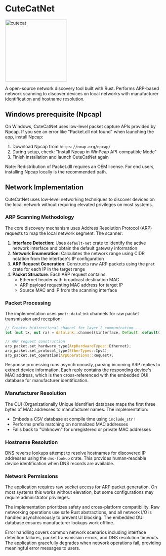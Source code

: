 # CuteCatNet
<img width="200" height="200" alt="cutecat" src="https://github.com/user-attachments/assets/a22c6fdc-ad03-4d22-89d7-9d986ed61bdf" />

A open-source network discovery tool built with Rust. Performs ARP-based network scanning to discover devices on local networks with manufacturer identification and hostname resolution.

## Windows prerequisite (Npcap)

On Windows, CuteCatNet uses low-level packet capture APIs provided by Npcap. If you see an error like "Packet.dll not found" when launching the app, install Npcap:

1. Download Npcap from `https://nmap.org/npcap/`
2. During setup, check: "Install Npcap in WinPcap API-compatible Mode"
3. Finish installation and launch CuteCatNet again

Note: Redistribution of Packet.dll requires an OEM license. For end users, installing Npcap locally is the recommended path.

## Network Implementation

CuteCatNet uses low-level networking techniques to discover devices on the local network without requiring elevated privileges on most systems.

### ARP Scanning Methodology

The core discovery mechanism uses Address Resolution Protocol (ARP) requests to map the local network segment. The scanner:

1. **Interface Detection**: Uses `default-net` crate to identify the active network interface and obtain the default gateway information
2. **Network Enumeration**: Calculates the network range using CIDR notation from the interface's IP configuration
3. **ARP Request Generation**: Constructs raw ARP packets using the `pnet` crate for each IP in the target range
4. **Packet Structure**: Each ARP request contains:
   - Ethernet header with broadcast destination MAC
   - ARP payload requesting MAC address for target IP
   - Source MAC and IP from the scanning interface

### Packet Processing

The implementation uses `pnet::datalink` channels for raw packet transmission and reception:

```rust
// Creates bidirectional channel for layer 2 communication
let (mut tx, mut rx) = datalink::channel(&interface, Default::default())?;

// ARP request construction
arp_packet.set_hardware_type(ArpHardwareTypes::Ethernet);
arp_packet.set_protocol_type(EtherTypes::Ipv4);
arp_packet.set_operation(ArpOperations::Request);
```

Response processing runs asynchronously, parsing incoming ARP replies to extract device information. Each reply contains the responding device's MAC address, which is then cross-referenced with the embedded OUI database for manufacturer identification.

### Manufacturer Resolution

The OUI (Organizationally Unique Identifier) database maps the first three bytes of MAC addresses to manufacturer names. The implementation:

- Embeds a CSV database at compile time using `include_str!`
- Performs prefix matching on normalized MAC addresses
- Falls back to "Unknown" for unregistered or private MAC addresses

### Hostname Resolution

DNS reverse lookups attempt to resolve hostnames for discovered IP addresses using the `dns-lookup` crate. This provides human-readable device identification when DNS records are available.

### Network Permissions

The application requires raw socket access for ARP packet generation. On most systems this works without elevation, but some configurations may require administrator privileges.

The implementation prioritizes safety and cross-platform compatibility. Raw networking operations use safe Rust abstractions, and all network I/O is handled asynchronously to prevent UI blocking. The embedded OUI database ensures manufacturer lookups work offline.

Error handling covers common network scenarios including interface detection failures, packet transmission errors, and DNS resolution timeouts. The application gracefully degrades when network operations fail, providing meaningful error messages to users.
